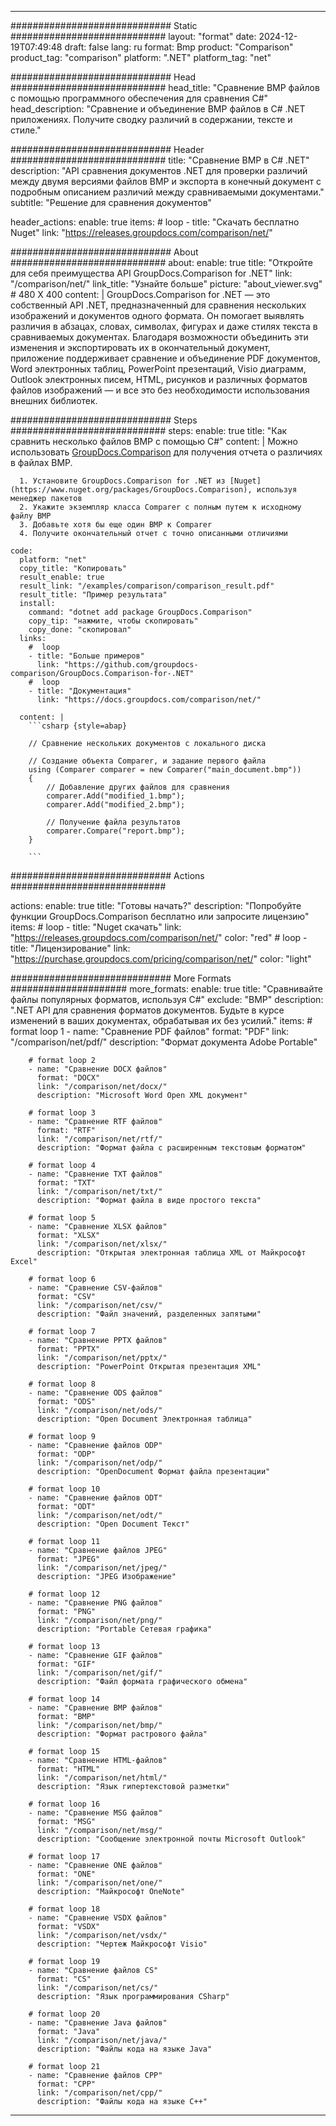 
---
############################# Static ############################
layout: "format"
date:  2024-12-19T07:49:48
draft: false
lang: ru
format: Bmp
product: "Comparison"
product_tag: "comparison"
platform: ".NET"
platform_tag: "net"

############################# Head ############################
head_title: "Сравнение BMP файлов с помощью программного обеспечения для сравнения C#"
head_description: "Сравнение и объединение BMP файлов в C# .NET приложениях. Получите сводку различий в содержании, тексте и стиле."

############################# Header ############################
title: "Сравнение BMP в C# .NET" 
description: "API сравнения документов .NET для проверки различий между двумя версиями файлов BMP и экспорта в конечный документ с подробным описанием различий между сравниваемыми документами."
subtitle: "Решение для сравнения документов" 

header_actions:
  enable: true
  items:
    #  loop
    - title: "Скачать бесплатно Nuget"
      link: "https://releases.groupdocs.com/comparison/net/"
      
############################# About ############################
about:
    enable: true
    title: "Откройте для себя преимущества API GroupDocs.Comparison for .NET"
    link: "/comparison/net/"
    link_title: "Узнайте больше"
    picture: "about_viewer.svg" # 480 X 400
    content: |
       GroupDocs.Comparison for .NET — это собственный API .NET, предназначенный для сравнения нескольких изображений и документов одного формата. Он помогает выявлять различия в абзацах, словах, символах, фигурах и даже стилях текста в сравниваемых документах. Благодаря возможности объединить эти изменения и экспортировать их в окончательный документ, приложение поддерживает сравнение и объединение PDF документов, Word электронных таблиц, PowerPoint презентаций, Visio диаграмм, Outlook электронных писем, HTML, рисунков и различных форматов файлов изображений — и все это без необходимости использования внешних библиотек.

############################# Steps ############################
steps:
    enable: true
    title: "Как сравнить несколько файлов BMP с помощью C#"
    content: |
      Можно использовать [GroupDocs.Comparison](https://products.groupdocs.com/comparison/net/) для получения отчета о различиях в файлах BMP.
      
      1. Установите GroupDocs.Comparison for .NET из [Nuget](https://www.nuget.org/packages/GroupDocs.Comparison), используя менеджер пакетов
      2. Укажите экземпляр класса Comparer с полным путем к исходному файлу BMP
      3. Добавьте хотя бы еще один BMP к Comparer
      4. Получите окончательный отчет с точно описанными отличиями
   
    code:
      platform: "net"
      copy_title: "Копировать"
      result_enable: true
      result_link: "/examples/comparison/comparison_result.pdf"
      result_title: "Пример результата"
      install:
        command: "dotnet add package GroupDocs.Comparison"
        copy_tip: "нажмите, чтобы скопировать"
        copy_done: "скопировал"
      links:
        #  loop
        - title: "Больше примеров"
          link: "https://github.com/groupdocs-comparison/GroupDocs.Comparison-for-.NET"
        #  loop
        - title: "Документация"
          link: "https://docs.groupdocs.com/comparison/net/"
          
      content: |
        ```csharp {style=abap}

        // Сравнение нескольких документов с локального диска

        // Создание объекта Comparer, и задание первого файла
        using (Comparer comparer = new Comparer("main_document.bmp"))
        {
            // Добавление других файлов для сравнения
        	comparer.Add("modified_1.bmp");
            comparer.Add("modified_2.bmp");

            // Получение файла результатов
            comparer.Compare("report.bmp"); 
        }
        
        ```            

############################# Actions ############################

actions:
  enable: true
  title: "Готовы начать?"
  description: "Попробуйте функции GroupDocs.Comparison бесплатно или запросите лицензию"
  items:
    #  loop
    - title: "Nuget скачать"
      link: "https://releases.groupdocs.com/comparison/net/"
      color: "red"
        #  loop
    - title: "Лицензирование"
      link: "https://purchase.groupdocs.com/pricing/comparison/net/"
      color: "light"


############################# More Formats #####################
more_formats:
    enable: true
    title: "Сравнивайте файлы популярных форматов, используя C#"
    exclude: "BMP"
    description: ".NET API для сравнения форматов документов. Будьте в курсе изменений в ваших документах, обрабатывая их без усилий."
    items: 
        # format loop 1
        - name: "Сравнение PDF файлов"
          format: "PDF"
          link: "/comparison/net/pdf/"
          description: "Формат документа Adobe Portable"

        # format loop 2
        - name: "Сравнение DOCX файлов"
          format: "DOCX"
          link: "/comparison/net/docx/"
          description: "Microsoft Word Open XML документ"

        # format loop 3
        - name: "Сравнение RTF файлов"
          format: "RTF"
          link: "/comparison/net/rtf/"
          description: "Формат файла с расширенным текстовым форматом"

        # format loop 4
        - name: "Сравнение TXT файлов"
          format: "TXT"
          link: "/comparison/net/txt/"
          description: "Формат файла в виде простого текста"

        # format loop 5
        - name: "Сравнение XLSX файлов"
          format: "XLSX"
          link: "/comparison/net/xlsx/"
          description: "Открытая электронная таблица XML от Майкрософт Excel"

        # format loop 6
        - name: "Сравнение CSV-файлов"
          format: "CSV"
          link: "/comparison/net/csv/"
          description: "Файл значений, разделенных запятыми"

        # format loop 7
        - name: "Сравнение PPTX файлов"
          format: "PPTX"
          link: "/comparison/net/pptx/"
          description: "PowerPoint Открытая презентация XML"

        # format loop 8
        - name: "Сравнение ODS файлов"
          format: "ODS"
          link: "/comparison/net/ods/"
          description: "Open Document Электронная таблица"

        # format loop 9
        - name: "Сравнение файлов ODP"
          format: "ODP"
          link: "/comparison/net/odp/"
          description: "OpenDocument Формат файла презентации"

        # format loop 10
        - name: "Сравнение файлов ODT"
          format: "ODT"
          link: "/comparison/net/odt/"
          description: "Open Document Текст"

        # format loop 11
        - name: "Сравнение файлов JPEG"
          format: "JPEG"
          link: "/comparison/net/jpeg/"
          description: "JPEG Изображение"

        # format loop 12
        - name: "Сравнение PNG файлов"
          format: "PNG"
          link: "/comparison/net/png/"
          description: "Portable Сетевая графика"

        # format loop 13
        - name: "Сравнение GIF файлов"
          format: "GIF"
          link: "/comparison/net/gif/"
          description: "Файл формата графического обмена"

        # format loop 14
        - name: "Сравнение BMP файлов"
          format: "BMP"
          link: "/comparison/net/bmp/"
          description: "Формат растрового файла"

        # format loop 15
        - name: "Сравнение HTML-файлов"
          format: "HTML"
          link: "/comparison/net/html/"
          description: "Язык гипертекстовой разметки"

        # format loop 16
        - name: "Сравнение MSG файлов"
          format: "MSG"
          link: "/comparison/net/msg/"
          description: "Сообщение электронной почты Microsoft Outlook"

        # format loop 17
        - name: "Сравнение ONE файлов"
          format: "ONE"
          link: "/comparison/net/one/"
          description: "Майкрософт OneNote"

        # format loop 18
        - name: "Сравнение VSDX файлов"
          format: "VSDX"
          link: "/comparison/net/vsdx/"
          description: "Чертеж Майкрософт Visio"

        # format loop 19
        - name: "Сравнение файлов CS"
          format: "CS"
          link: "/comparison/net/cs/"
          description: "Язык программирования CSharp"

        # format loop 20
        - name: "Сравнение Java файлов"
          format: "Java"
          link: "/comparison/net/java/"
          description: "Файлы кода на языке Java"
          
        # format loop 21
        - name: "Сравнение файлов CPP"
          format: "CPP"
          link: "/comparison/net/cpp/"
          description: "Файлы кода на языке C++"
---